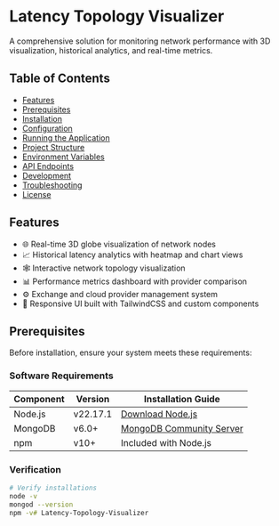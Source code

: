# Latency Topology Visualizer


A comprehensive solution for monitoring network performance with 3D visualization, historical analytics, and real-time metrics.

## Table of Contents
- [Features](#features)
- [Prerequisites](#prerequisites)
- [Installation](#installation)
- [Configuration](#configuration)
- [Running the Application](#running-the-application)
- [Project Structure](#project-structure)
- [Environment Variables](#environment-variables)
- [API Endpoints](#api-endpoints)
- [Development](#development)
- [Troubleshooting](#troubleshooting)
- [License](#license)

## Features

- 🌐 Real-time 3D globe visualization of network nodes
- 📈 Historical latency analytics with heatmap and chart views
- 🕸️ Interactive network topology visualization
- 📊 Performance metrics dashboard with provider comparison
- ⚙️ Exchange and cloud provider management system
- 🎨 Responsive UI built with TailwindCSS and custom components

## Prerequisites

Before installation, ensure your system meets these requirements:

### Software Requirements
| Component       | Version    | Installation Guide                     |
|----------------|-----------|---------------------------------------|
| Node.js        | v22.17.1  | [Download Node.js](https://nodejs.org/) |
| MongoDB        | v6.0+     | [MongoDB Community Server](https://www.mongodb.com/try/download/community) |
| npm            | v10+      | Included with Node.js                  |

### Verification
```bash
# Verify installations
node -v
mongod --version
npm -v#   L a t e n c y - T o p o l o g y - V i s u a l i z e r  
 